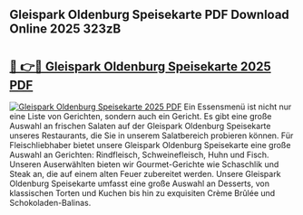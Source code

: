 ## Gleispark Oldenburg Speisekarte PDF Download Online 2025 323zB

# <h2><a href="http://gca09jc.nevu.top/?p=Gleispark+Oldenburg+Speisekarte">🔗 👉🔴 Gleispark Oldenburg Speisekarte 2025 PDF</a></h2>

[![Gleispark Oldenburg Speisekarte 2025 PDF](https://i.imgur.com/dBaPXMq.png)](http://gca09jc.nevu.top/?p=Gleispark+Oldenburg+Speisekarte)
Ein Essensmenü ist nicht nur eine Liste von Gerichten, sondern auch ein Gericht. Es gibt eine große Auswahl an frischen Salaten auf der Gleispark Oldenburg Speisekarte unseres Restaurants, die Sie in unserem Salatbereich probieren können. Für Fleischliebhaber bietet unsere Gleispark Oldenburg Speisekarte eine große Auswahl an Gerichten: Rindfleisch, Schweinefleisch, Huhn und Fisch. Unseren Auserwählten bieten wir Gourmet-Gerichte wie Schaschlik und Steak an, die auf einem alten Feuer zubereitet werden. Unsere Gleispark Oldenburg Speisekarte umfasst eine große Auswahl an Desserts, von klassischen Torten und Kuchen bis hin zu exquisiten Crème Brûlée und Schokoladen-Balinas.
